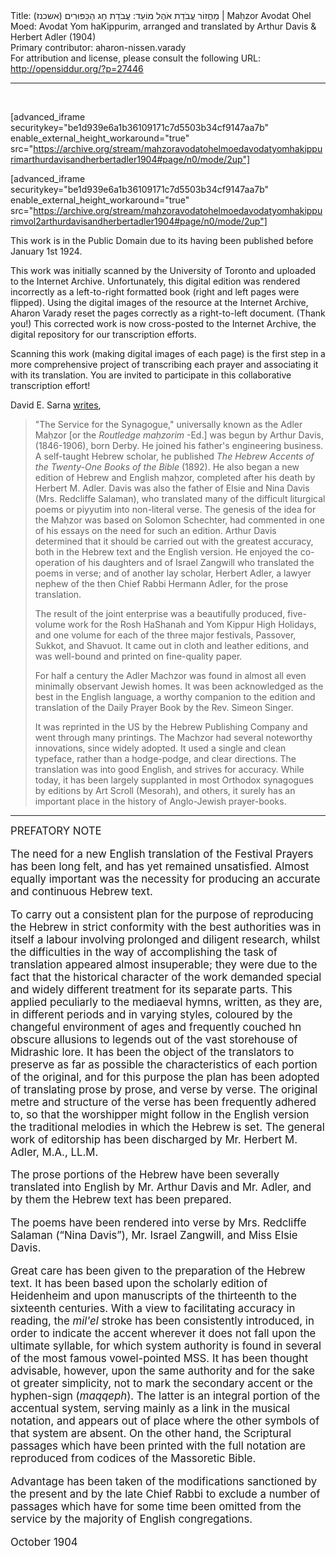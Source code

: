 <html>
<head></head>
<body>
Title: מַחֲזוֹר עֲבֹדַת אֹהֶל מוֹעֵד: עֲבֹדַת חַג הַכִּפּוּרִים (אשכנז)‏ | Maḥzor Avodat Ohel Moed: Avodat Yom haKippurim, arranged and translated by Arthur Davis & Herbert Adler (1904)<br />
Primary contributor: aharon-nissen.varady<br />
For attribution and license, please consult the following URL: <a href="http://opensiddur.org/?p=27446">http://opensiddur.org/?p=27446</a>
<p />
<hr />

&nbsp;

[advanced_iframe securitykey="be1d939e6a1b36109171c7d5503b34cf9147aa7b" enable_external_height_workaround="true" src="https://archive.org/stream/mahzoravodatohelmoedavodatyomhakippurimarthurdavisandherbertadler1904#page/n0/mode/2up"]

[advanced_iframe securitykey="be1d939e6a1b36109171c7d5503b34cf9147aa7b" enable_external_height_workaround="true" src="https://archive.org/stream/mahzoravodatohelmoedavodatyomhakippurimvol2arthurdavisandherbertadler1904#page/n0/mode/2up"]

This work is in the Public Domain due to its having been published before January 1st 1924.

This work was initially scanned by the University of Toronto and uploaded to the Internet Archive. Unfortunately, this digital edition was rendered incorrectly as a left-to-right formatted book (right and left pages were flipped). Using the digital images of the resource at the Internet Archive, Aharon Varady reset the pages correctly as a right-to-left document. (Thank you!) This corrected work is now cross-posted to the Internet Archive, the digital repository for our transcription efforts.

Scanning this work (making digital images of each page) is the first step in a more comprehensive project of transcribing each prayer and associating it with its translation. You are invited to participate in this collaborative transcription effort!

David E. Sarna <a href="https://www.amazon.com/gp/customer-reviews/R1ZFBFD344F6EP/ref=cm_cr_dp_d_rvw_ttl?ie=UTF8&ASIN=B003LZNFSK">writes</a>,

<blockquote>"The Service for the Synagogue," universally known as the Adler Maḥzor [or the <em>Routledge maḥzorim</em> -Ed.] was begun by Arthur Davis, (1846-1906), born Derby. He joined his father's engineering business. A self-taught Hebrew scholar, he published <em>The Hebrew Accents of the Twenty-One Books of the Bible</em> (1892). He also began a new edition of Hebrew and English maḥzor, completed after his death by Herbert M. Adler. Davis was also the father of Elsie and Nina Davis (Mrs. Redcliffe Salaman), who translated many of the difficult liturgical poems or piyyutim into non-literal verse. The genesis of the idea for the Maḥzor was based on Solomon Schechter, had commented in one of his essays on the need for such an edition. Arthur Davis determined that it should be carried out with the greatest accuracy, both in the Hebrew text and the English version. He enjoyed the co-operation of his daughters and of Israel Zangwill who translated the poems in verse; and of another lay scholar, Herbert Adler, a lawyer nephew of the then Chief Rabbi Hermann Adler, for the prose translation.

The result of the joint enterprise was a beautifully produced, five-volume work for the Rosh HaShanah and Yom Kippur High Holidays, and one volume for each of the three major festivals, Passover, Sukkot, and Shavuot. It came out in cloth and leather editions, and was well-bound and printed on fine-quality paper.

For half a century the Adler Machzor was found in almost all even minimally observant Jewish homes. It was been acknowledged as the best in the English language, a worthy companion to the edition and translation of the Daily Prayer Book by the Rev. Simeon Singer.

It was reprinted in the US by the Hebrew Publishing Company and went through many printings. The Machzor had several noteworthy innovations, since widely adopted. It used a single and clean typeface, rather than a hodge-podge, and clear directions. The translation was into good English, and strives for accuracy. While today, it has been largely supplanted in most Orthodox synagogues by editions by Art Scroll (Mesorah), and others, it surely has an important place in the history of Anglo-Jewish prayer-books.</blockquote>

<hr />

<div class="english" style="font-size: 1.2em;">
PREFATORY NOTE 

The need for a new English translation of the Festival Prayers has been long felt, and has yet remained unsatisfied. Almost equally important was the necessity for producing an accurate and continuous Hebrew text. 

To carry out a consistent plan for the purpose of reproducing the Hebrew in strict conformity with the best authorities was in itself a labour involving prolonged and diligent research, whilst the difficulties in the way of accomplishing the task of translation appeared almost insuperable; they were due to the fact that the historical character of the work demanded special and widely different treatment for its separate parts. This applied peculiarly to the mediaeval hymns, written, as they are, in different periods and in varying styles, coloured by the changeful environment of ages and frequently couched hn obscure allusions to legends out of the vast storehouse of Midrashic lore. It has been the object of the translators to preserve as far as possible the characteristics of each portion of the original, and for this purpose the plan has been adopted of translating prose by prose, and verse by verse. The original metre and structure of the verse has been frequently adhered to, so that the worshipper might follow in the English version the traditional melodies in which the Hebrew is set. The general work of editorship has been discharged by Mr. Herbert M. Adler, M.A., LL.M. 

The prose portions of the Hebrew have been severally translated into English by Mr. Arthur Davis and Mr. Adler, and by them the Hebrew text has been prepared. 

The poems have been rendered into verse by Mrs. Redcliffe Salaman (“Nina Davis”), Mr. Israel Zangwill, and Miss Elsie Davis. 

Great care has been given to the preparation of the Hebrew text. It has been based upon the scholarly edition of Heidenheim and upon manuscripts of the thirteenth to the sixteenth centuries. With a view to facilitating accuracy in reading, the <em>mil'el</em> stroke has been consistently introduced, in order to indicate the accent wherever it does not fall upon the ultimate syllable, for which system authority is found in several of the most famous vowel-pointed MSS. It has been thought advisable, however, upon the same authority and for the sake ot greater simplicity, not to mark the secondary accent or the hyphen-sign (<em>maqqeph</em>). The latter is an integral portion of the accentual system, serving mainly as a link in the musical notation, and appears out of place where the other symbols of that system are absent. On the other hand, the Scriptural passages which have been printed with the full notation are reproduced from codices of the Massoretic Bible. 

Advantage has been taken of the modifications sanctioned by the present and by the late Chief Rabbi to exclude a number of passages which have for some time been omitted from the service by the majority of English congregations. 

October 1904
</div>

&nbsp;
</body>
</html>